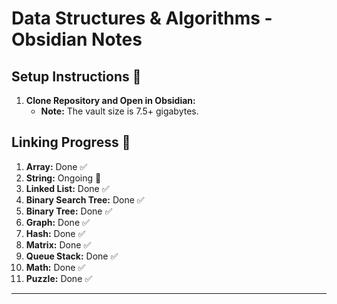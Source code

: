 # Data Structures & Algorithms - Obsidian Notes

## Setup Instructions 🚀
1. **Clone Repository and Open in Obsidian:**
    - **Note:** The vault size is 7.5+ gigabytes.

## Linking Progress 🔗
1. **Array:** Done ✅
2. **String:** Ongoing 🔄
3. **Linked List:** Done ✅
4. **Binary Search Tree:** Done ✅
5. **Binary Tree:** Done ✅
6. **Graph:** Done ✅
7. **Hash:** Done ✅
8. **Matrix:** Done ✅
9. **Queue Stack:** Done ✅
10. **Math:** Done ✅
11. **Puzzle:** Done ✅

---
